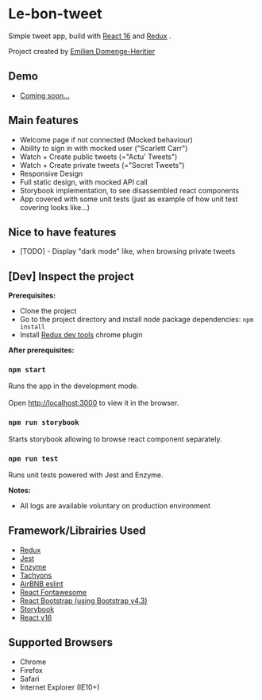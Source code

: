 
  
  
# Le-bon-tweet  
    
Simple tweet app, build with [React 16](https://reactjs.org/) and [Redux](https://github.com/reduxjs/redux) . 
  
Project created by [Emilien Domenge-Heritier](https://www.domenge.fr/)  
## Demo  
  
- [Coming soon...](https://www.domenge.fr/)   
   
  
## Main features  
  
 - Welcome page if not connected (Mocked behaviour)
 - Ability to sign in with mocked user ("Scarlett Carr")
 - Watch + Create public tweets (="Actu' Tweets")
 - Watch + Create private tweets (="Secret Tweets")
 - Responsive Design
 - Full static design, with mocked API call
 - Storybook implementation, to see disassembled react components
 - App covered with some unit tests (just as example of how unit test covering looks like...)
 
## Nice to have features  
  
 - [TODO] - Display "dark mode" like, when browsing private tweets
  
 
## [Dev] Inspect the project   
  
**Prerequisites:**  
 - Clone the project  
 - Go to the project directory and install node package dependencies: `npm install` 
 - Install [Redux dev tools](https://chrome.google.com/webstore/detail/redux-devtools/lmhkpmbekcpmknklioeibfkpmmfibljd?hl=en) chrome plugin
  
**After prerequisites:**  
  
### `npm start`  
  
Runs the app in the development mode.<br>  
Open [http://localhost:3000](http://localhost:3000) to view it in the browser.  
  
  
### `npm run storybook`  
  
Starts storybook allowing to browse react component separately. 

### `npm run test`   

Runs unit tests powered with Jest and Enzyme. 
  
  
**Notes:**  
- All logs are available voluntary on production environment

## Framework/Librairies Used  
  
 - [Redux](https://github.com/reduxjs/redux)  
 - [Jest](https://jestjs.io/)  
 - [Enzyme](https://github.com/airbnb/enzyme)  
 - [Tachyons](https://github.com/tachyons-css/tachyons/)  
 - [AirBNB eslint](https://www.npmjs.com/package/eslint-config-airbnb)  
 - [React Fontawesome](https://github.com/FortAwesome/react-fontawesome)  
 - [React Bootstrap (using Bootstrap v4.3)](https://react-bootstrap.github.io/)  
 - [Storybook](https://www.learnstorybook.com/)  
 - [React v16](https://github.com/facebook/create-react-app)  
  
## Supported Browsers  
  
 - Chrome  
 - Firefox  
 - Safari  
 - Internet Explorer (IE10+)  
